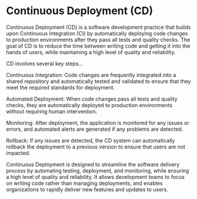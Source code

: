 # Continuous Deployment (CD)

Continuous Deployment (CD) is a software development practice that builds upon Continuous Integration (CI) by automatically deploying code changes to production environments after they pass all tests and quality checks. The goal of CD is to reduce the time between writing code and getting it into the hands of users, while maintaining a high level of quality and reliability.

CD involves several key steps…

Continuous Integration: Code changes are frequently integrated into a shared repository and automatically tested and validated to ensure that they meet the required standards for deployment.

Automated Deployment: When code changes pass all tests and quality checks, they are automatically deployed to production environments without requiring human intervention.

Monitoring: After deployment, the application is monitored for any issues or errors, and automated alerts are generated if any problems are detected.

Rollback: If any issues are detected, the CD system can automatically rollback the deployment to a previous version to ensure that users are not impacted.

Continuous Deployment is designed to streamline the software delivery process by automating testing, deployment, and monitoring, while ensuring a high level of quality and reliability. It allows development teams to focus on writing code rather than managing deployments, and enables organizations to rapidly deliver new features and updates to users.
